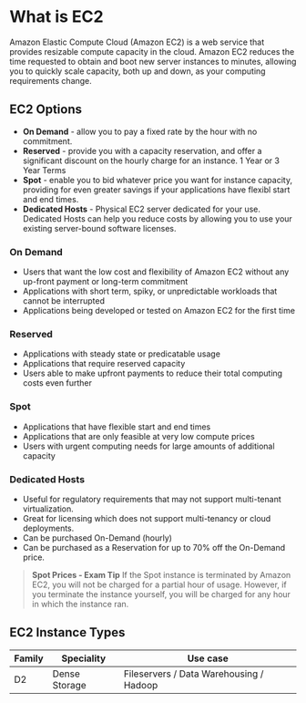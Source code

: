 # What is EC2
Amazon Elastic Compute Cloud (Amazon EC2) is a web service that provides resizable compute capacity in the cloud. Amazon EC2 reduces the time requested to obtain and boot new server instances to minutes, allowing you to quickly scale capacity, both up and down, as your computing requirements change.

## EC2 Options
- **On Demand** - allow you to pay a fixed rate by the hour with no commitment.
- **Reserved** - provide you with a capacity reservation, and offer a significant discount on the hourly charge for an instance. 1 Year or 3 Year Terms
- **Spot** - enable you to bid whatever price you want for instance capacity, providing for even greater savings if your applications have flexibl start and end times.
- **Dedicated Hosts** - Physical EC2 server dedicated for your use. Dedicated Hosts can help you reduce costs by allowing you to use your existing server-bound software licenses.

### On Demand
- Users that want the low cost and flexibility of Amazon EC2 without any up-front payment or long-term commitment
- Applications with short term, spiky, or unpredictable workloads that cannot be interrupted
- Applications being developed or tested on Amazon EC2 for the first time

### Reserved
- Applications with steady state or predicatable usage
- Applications that require reserved capacity
- Users able to make upfront payments to reduce their total computing costs even further

### Spot
- Applications that have flexible start and end times
- Applications that are only feasible at very low compute prices
- Users with urgent computing needs for large amounts of additional capacity

### Dedicated Hosts
- Useful for regulatory requirements that may not support multi-tenant virtualization.
- Great for licensing which does not support multi-tenancy or cloud deployments.
- Can be purchased On-Demand (hourly)
- Can be purchased as a Reservation for up to 70% off the On-Demand price.

> **Spot Prices - Exam Tip**
> If the Spot instance is terminated by Amazon EC2, you will not be charged for a partial hour of usage. However, if you terminate the instance yourself, you will be charged for any hour in which the instance ran.

## EC2 Instance Types

Family | Speciality | Use case
-------|------------|----------
D2 | Dense Storage | Fileservers / Data Warehousing / Hadoop
